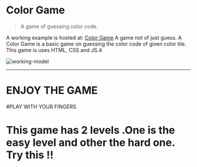 # Color Game

> A game of guessing color code.

A working example is hosted at: [Color Game](https://hack-over-flow-assignment1.vercel.app/)
A game not of just guess.
A Color Game is a basic game on guessing the color code of given color tile. This game is uses HTML, CSS and JS.4

![working-model](./ezgif.com-gif-maker.gif)

---
# ENJOY THE GAME
#PLAY WITH YOUR FINGERS

This game has 2 levels .One is the easy level and other the hard one. Try this !!
=======

